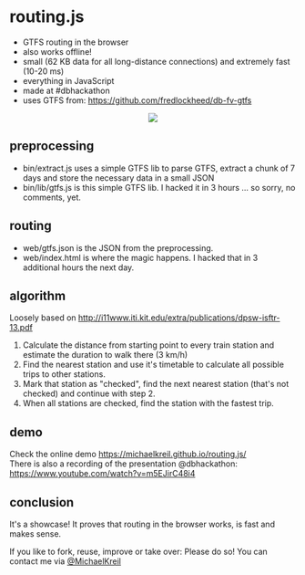 # routing.js
- GTFS routing in the browser
- also works offline!
- small (62 KB data for all long-distance connections) and extremely fast (10-20 ms)
- everything in JavaScript
- made at #dbhackathon
- uses GTFS from: <https://github.com/fredlockheed/db-fv-gtfs>

<p align="center"><img src="https://github.com/MichaelKreil/routing.js/raw/master/routing.js.gif"/></p>

## preprocessing
- bin/extract.js uses a simple GTFS lib to parse GTFS, extract a chunk of 7 days and store the necessary data in a small JSON
- bin/lib/gtfs.js is this simple GTFS lib. I hacked it in 3 hours ... so sorry, no comments, yet.

## routing
- web/gtfs.json is the JSON from the preprocessing.
- web/index.html is where the magic happens. I hacked that in 3 additional hours the next day.

## algorithm
Loosely based on <http://i11www.iti.kit.edu/extra/publications/dpsw-isftr-13.pdf>
1. Calculate the distance from starting point to every train station and estimate the duration to walk there (3 km/h)
2. Find the nearest station and use it's timetable to calculate all possible trips to other stations.
3. Mark that station as "checked", find the next nearest station (that's not checked) and continue with step 2.
4. When all stations are checked, find the station with the fastest trip.

## demo
Check the online demo <https://michaelkreil.github.io/routing.js/>  
There is also a recording of the presentation @dbhackathon: https://www.youtube.com/watch?v=m5EJirC48i4

## conclusion
It's a showcase! It proves that routing in the browser works, is fast and makes sense.

If you like to fork, reuse, improve or take over: Please do so! You can contact me via [@MichaelKreil](https://twitter.com/michaelkreil/)

